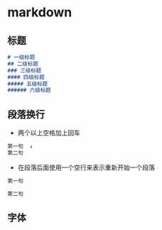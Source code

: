 # markdown

## 标题

```markdown
# 一级标题
## 二级标题
### 三级标题
#### 四级标题
##### 五级标题
###### 六级标题
```

## 段落换行

- 两个以上空格加上回车

```markdown
第一句  ↓
第二句
```

- 在段落后面使用一个空行来表示重新开始一个段落

```markdown
第一句

第二句
```

## 字体
